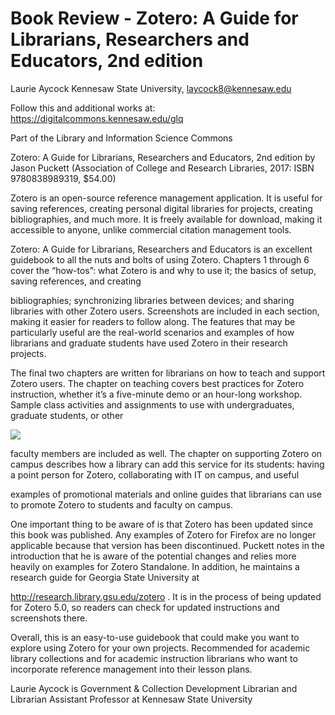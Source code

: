# Book Review - Zotero: A Guide for Librarians, Researchers and Educators, 2nd edition

Laurie Aycock Kennesaw State University, laycock8@kennesaw.edu

Follow this and additional works at: https://digitalcommons.kennesaw.edu/glq

Part of the Library and Information Science Commons

Zotero: A Guide for Librarians, Researchers and Educators, 2nd edition by Jason Puckett (Association of College and Research Libraries, 2017: ISBN 9780838989319, \$54.00)

Zotero is an open-source reference management application. It is useful for saving references, creating personal digital libraries for projects, creating bibliographies, and much more. It is freely available for download, making it accessible to anyone, unlike commercial citation management tools.

Zotero: A Guide for Librarians, Researchers and Educators is an excellent guidebook to all the nuts and bolts of using Zotero. Chapters 1 through 6 cover the “how-tos”: what Zotero is and why to use it; the basics of setup, saving references, and creating

bibliographies; synchronizing libraries between devices; and sharing libraries with other Zotero users. Screenshots are included in each section, making it easier for readers to follow along. The features that may be particularly useful are the real-world scenarios and examples of how librarians and graduate students have used Zotero in their research projects.

The final two chapters are written for librarians on how to teach and support Zotero users. The chapter on teaching covers best practices for Zotero instruction, whether it’s a five-minute demo or an hour-long workshop. Sample class activities and assignments to use with undergraduates, graduate students, or other

![](img/6eb0949fffb72b5b1c30a1f948739ca0393b8b7d183371c06389a0e58fda66ab.jpg)

faculty members are included as well. The chapter on supporting Zotero on campus describes how a library can add this service for its students: having a point person for Zotero, collaborating with IT on campus, and useful

examples of promotional materials and online guides that librarians can use to promote Zotero to students and faculty on campus.

One important thing to be aware of is that Zotero has been updated since this book was published. Any examples of Zotero for Firefox are no longer applicable because that version has been discontinued. Puckett notes in the introduction that he is aware of the potential changes and relies more heavily on examples for Zotero Standalone. In addition, he maintains a research guide for Georgia State University at

http://research.library.gsu.edu/zotero . It is in the process of being updated for Zotero 5.0, so readers can check for updated instructions and screenshots there.

Overall, this is an easy-to-use guidebook that could make you want to explore using Zotero for your own projects. Recommended for academic library collections and for academic instruction librarians who want to incorporate reference management into their lesson plans.

Laurie Aycock is Government & Collection Development Librarian and Librarian Assistant Professor at Kennesaw State University